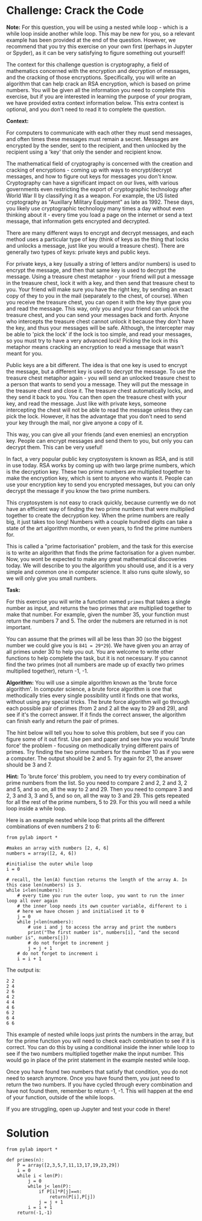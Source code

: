 # Challenge: Crack the Code

**Note:** For this question, you will be using a nested while loop - which is a while loop inside another while loop. This may be new for you, so a relevant example has been provided at the end of the question. However, we recommend that you try this exercise on your own first (perhaps in Jupyter or Spyder), as it can be very satisfying to figure something out yourself!

The context for this challenge question is cryptography, a field of mathematics concerned with the encryption and decryption of messages, and the cracking of those encryptions. Specifically, you will write an algorithm that can help crack an RSA encryption, which is based on prime numbers. You will be given all the information you need to complete this exercise, but if you are interested in learning the purpose of your program, we have provided extra context information below. This extra context is optional, and you don't need to read it to complete the question.

**Context:**

For computers to communicate with each other they must send messages, and often times these messages must remain a secret. Messages are encrypted by the sender, sent to the recipient, and then unlocked by the recipient using a 'key' that only the sender and recipient know. 

The mathematical field of cryptography is concerned with the creation and cracking of encryptions - coming up with ways to encrypt/decrypt messages, and how to figure out keys for messages you don't know. Cryptography can have a significant impact on our lives, with various governments even restricting the export of cryptographic technology after World War II by classifying it as a weapon. For example, the US listed cryptography as "Auxillary Military Equipment" as late as 1992. These days, you likely use cryptographic technology many times a day without even thinking about it - every time you load a page on the internet or send a text message, that information gets encrypted and decrypted. 

There are many different ways to encrypt and decrypt messages, and each method uses a particular type of key (think of keys as the thing that locks and unlocks a message, just like you would a treasure chest). There are generally two types of keys: private keys and public keys. 

For private keys, a key (usually a string of letters and/or numbers) is used to encrypt the message, and then that same key is used to decrypt the message. Using a treasure chest metaphor - your friend will put a message in the treasure chest, lock it with a key, and then send that treasure chest to you. Your friend will make sure you have the right key, by sending an exact copy of they to you in the mail (separately to the chest, of course). When you receive the treasure chest, you can open it with the key thye gave you and read the message. This way, only you and your friend can unlock the treasure chest, and you can send your messages back and forth. Anyone who intercepts the treasure chest cannot unlock it because they don't have the key, and thus your messages will be safe. Although, the intercepter may be able to 'pick the lock' if the lock is too simple, and read your messages, so you must try to have a very advanced lock! Picking the lock in this metaphor means cracking an encryption to read a message that wasn't meant for you. 

Public keys are a bit different. The idea is that one key is used to encrypt the message, but a different key is used to decrypt the message. To use the treasure chest metaphor again - you will send an unlocked treasure chest to a person that wants to send you a message. They will put the message in the treasure chest and close it. The treasure chest automatically locks, and they send it back to you. You can then open the treasure chest with your key, and read the message. Just like with private keys, someone intercepting the chest will not be able to read the message unless they can pick the lock. However, it has the advantage that you don't need to send your key through the mail, nor give anyone a copy of it. 

This way, you can give all your friends (and even enemies) an encryption key. People can encrypt messages and send them to you, but only you can decrypt them. This can be very useful!

In fact, a very popular public key cryptosystem is known as RSA, and is still in use today. RSA works by coming up with two large prime numbers, which is the decryption key. These two prime numbers are multiplied together to make the encryption key, which is sent to anyone who wants it. People can use your encryption key to send you encrypted messages, but you can only decrypt the message if you know the two prime numbers. 

This cryptosystem is not easy to crack quickly, because currently we do not have an efficient way of finding the two prime numbers that were multiplied together to create the decryption key. When the prime numbers are really big, it just takes too long! Numbers with a couple hundred digits can take a state of the art algorithm months, or even years, to find the prime numbers for. 

This is called a "prime factorisation" problem, and the task for this exercise is to write an algorithm that finds the prime factorisation for a given number. Now, you wont be expected to make any great mathematical discoveries today. We will describe to you the algorithm you should use, and it is a very simple and common one in computer science. It also runs quite slowly, so we will only give you small numbers.

**Task:**

For this exercise you will write a function named `primes` that takes a single number as input, and returns the two primes that are multiplied together to make that number. For example, given the number 35, your function must return the numbers 7 and 5. The order the nubmers are returned in is not important. 

You can assume that the primes will all be less than 30 (so the biggest number we could give you is `841 = 29*29`). We have given you an array of all primes under 30 to help you out. You are welcome to write other functions to help complete the task, but it is not necessary. If you cannot find the two primes (not all numbers are made up of exactly two primes multiplied together), return -1, -1.


**Algorithm:**
You will use a simple algorithm known as the 'brute force algorithm'. In computer science, a brute force algorithm is one that methodically tries every single possibility until it finds one that works, without using any special tricks. The brute force algorithm will go through each possible pair of primes (from 2 and 2 all the way to 29 and 29), and see if it's the correct answer. If it finds the correct answer, the algorithm can finish early and return the pair of primes.

The hint below will tell you how to solve this problem, but see if you can figure some of it out first. Use pen and paper and see how you would 'brute force' the problem - focusing on methodically trying different pairs of primes. Try finding the two prime numbers for the number 10 as if you were a computer. The output should be 2 and 5. Try again for 21, the answer should be 3 and 7.


**Hint:** To 'brute force' this problem, you need to try every combination of prime numbers from the list. So you need to compare 2 and 2, 2 and 3, 2 and 5, and so on, all the way to 2 and 29. Then you need to compare 3 and 2, 3 and 3, 3 and 5, and so on, all the way to 3 and 29. This gets repeated for all the rest of the prime numbers, 5 to 29. For this you will need a while loop inside a while loop. 

Here is an example nested while loop that prints all the different combinations of even numbers 2 to 6:

```
from pylab import *

#makes an array with numbers [2, 4, 6]
numbers = array([2, 4, 6])

#initialise the outer while loop
i = 0

# recall, the len(A) function returns the length of the array A. In this case len(numbers) is 3.
while i<len(numbers):
    # every time you run the outer loop, you want to run the inner loop all over again
    # the inner loop needs its own counter variable, different to i
    # here we have chosen j and initialised it to 0
    j = 0
    while j<len(numbers):
        # use i and j to access the array and print the numbers
        print("The first number is", numbers[i], "and the second number is", numbers[j])
        # do not forget to increment j
        j = j + 1
    # do not forget to increment i
    i = i + 1

```

The output is: 

```
2 2
2 4
2 6
4 2
4 4
4 6
6 2
6 4
6 6
```

This example of nested while loops just prints the numbers in the array, but for the prime function you will need to check each combination to see if it is correct. You can do this by using a conditional inside the inner while loop to see if the two numbers multiplied together make the input number. This would go in place of the print statement in the example nested while loop. 

Once you have found two numbers that satisfy that condition, you do not need to search anymore. Once you have found them, you just need to return the two numbers. If you have cycled through every combination and have not found them, remember to return -1, -1. This will happen at the end of your function, outside of the while loops. 

If you are struggling, open up Jupyter and test your code in there!

# Solution

```
from pylab import *

def primes(n):
    P = array([2,3,5,7,11,13,17,19,23,29])
    i = 0
    while i < len(P):
        j = 0
        while j< len(P):
            if P[i]*P[j]==n:
                return(P[i],P[j])
            j = j + 1
        i = i + 1
    return(-1,-1)


```
